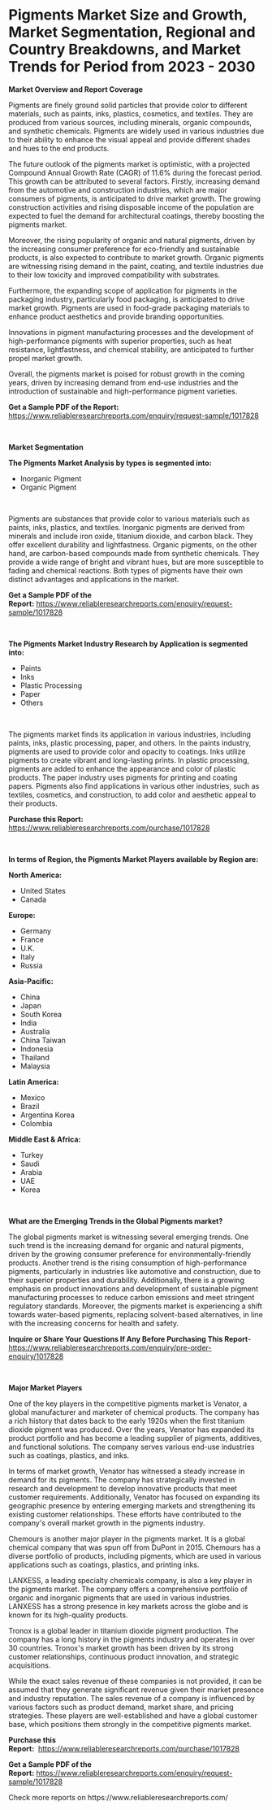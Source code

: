 <p><h1>Pigments Market Size and Growth, Market Segmentation, Regional and Country Breakdowns, and Market Trends for Period from 2023 -  2030</h1></p><p><strong>Market Overview and Report Coverage</strong></p>
<p><p>Pigments are finely ground solid particles that provide color to different materials, such as paints, inks, plastics, cosmetics, and textiles. They are produced from various sources, including minerals, organic compounds, and synthetic chemicals. Pigments are widely used in various industries due to their ability to enhance the visual appeal and provide different shades and hues to the end products.</p><p>The future outlook of the pigments market is optimistic, with a projected Compound Annual Growth Rate (CAGR) of 11.6% during the forecast period. This growth can be attributed to several factors. Firstly, increasing demand from the automotive and construction industries, which are major consumers of pigments, is anticipated to drive market growth. The growing construction activities and rising disposable income of the population are expected to fuel the demand for architectural coatings, thereby boosting the pigments market.</p><p>Moreover, the rising popularity of organic and natural pigments, driven by the increasing consumer preference for eco-friendly and sustainable products, is also expected to contribute to market growth. Organic pigments are witnessing rising demand in the paint, coating, and textile industries due to their low toxicity and improved compatibility with substrates.</p><p>Furthermore, the expanding scope of application for pigments in the packaging industry, particularly food packaging, is anticipated to drive market growth. Pigments are used in food-grade packaging materials to enhance product aesthetics and provide branding opportunities.</p><p>Innovations in pigment manufacturing processes and the development of high-performance pigments with superior properties, such as heat resistance, lightfastness, and chemical stability, are anticipated to further propel market growth.</p><p>Overall, the pigments market is poised for robust growth in the coming years, driven by increasing demand from end-use industries and the introduction of sustainable and high-performance pigment varieties.</p></p>
<p><strong>Get a Sample PDF of the Report:</strong> <a href="https://www.reliableresearchreports.com/enquiry/request-sample/1017828">https://www.reliableresearchreports.com/enquiry/request-sample/1017828</a></p>
<p>&nbsp;</p>
<p><strong>Market Segmentation</strong></p>
<p><strong>The Pigments Market Analysis by types is segmented into:</strong></p>
<p><ul><li>Inorganic Pigment</li><li>Organic Pigment</li></ul></p>
<p>&nbsp;</p>
<p><p>Pigments are substances that provide color to various materials such as paints, inks, plastics, and textiles. Inorganic pigments are derived from minerals and include iron oxide, titanium dioxide, and carbon black. They offer excellent durability and lightfastness. Organic pigments, on the other hand, are carbon-based compounds made from synthetic chemicals. They provide a wide range of bright and vibrant hues, but are more susceptible to fading and chemical reactions. Both types of pigments have their own distinct advantages and applications in the market.</p></p>
<p><strong>Get a Sample PDF of the Report:</strong>&nbsp;<a href="https://www.reliableresearchreports.com/enquiry/request-sample/1017828">https://www.reliableresearchreports.com/enquiry/request-sample/1017828</a></p>
<p>&nbsp;</p>
<p><strong>The Pigments Market Industry Research by Application is segmented into:</strong></p>
<p><ul><li>Paints</li><li>Inks</li><li>Plastic Processing</li><li>Paper</li><li>Others</li></ul></p>
<p>&nbsp;</p>
<p><p>The pigments market finds its application in various industries, including paints, inks, plastic processing, paper, and others. In the paints industry, pigments are used to provide color and opacity to coatings. Inks utilize pigments to create vibrant and long-lasting prints. In plastic processing, pigments are added to enhance the appearance and color of plastic products. The paper industry uses pigments for printing and coating papers. Pigments also find applications in various other industries, such as textiles, cosmetics, and construction, to add color and aesthetic appeal to their products.</p></p>
<p><strong>Purchase this Report:</strong>&nbsp; <a href="https://www.reliableresearchreports.com/purchase/1017828">https://www.reliableresearchreports.com/purchase/1017828</a></p>
<p>&nbsp;</p>
<p><strong>In terms of Region, the Pigments Market Players available by Region are:</strong></p>
<p>
    <p> <strong> North America: </strong>
        <ul>
            <li>United States</li>
            <li>Canada</li>
        </ul>
        </p> 
    <p> <strong> Europe: </strong>
        <ul>
            <li>Germany</li>
            <li>France</li>
            <li>U.K.</li>
            <li>Italy</li>
            <li>Russia</li>
        </ul>
        </p> 
    <p> <strong> Asia-Pacific: </strong>
        <ul>
            <li>China</li>
            <li>Japan</li>
            <li>South Korea</li>
            <li>India</li>
            <li>Australia</li>
            <li>China Taiwan</li>
            <li>Indonesia</li>
            <li>Thailand</li>
            <li>Malaysia</li>
        </ul>
        </p> 
    <p> <strong> Latin America: </strong>
        <ul>
            <li>Mexico</li>
            <li>Brazil</li>
            <li>Argentina Korea</li>
            <li>Colombia</li>
        </ul>
        </p> 
    <p> <strong> Middle East & Africa: </strong>
        <ul>
            <li>Turkey</li>
            <li>Saudi</li>
            <li>Arabia</li>
            <li>UAE</li>
            <li>Korea</li>
        </ul>
    </p>
    </p>
<p>&nbsp;</p>
<p><strong>What are the Emerging Trends in the Global Pigments market?</strong></p>
<p><p>The global pigments market is witnessing several emerging trends. One such trend is the increasing demand for organic and natural pigments, driven by the growing consumer preference for environmentally-friendly products. Another trend is the rising consumption of high-performance pigments, particularly in industries like automotive and construction, due to their superior properties and durability. Additionally, there is a growing emphasis on product innovations and development of sustainable pigment manufacturing processes to reduce carbon emissions and meet stringent regulatory standards. Moreover, the pigments market is experiencing a shift towards water-based pigments, replacing solvent-based alternatives, in line with the increasing concerns for health and safety.</p></p>
<p><strong>Inquire or Share Your Questions If Any Before Purchasing This Report</strong>- <a href="https://www.reliableresearchreports.com/enquiry/pre-order-enquiry/1017828">https://www.reliableresearchreports.com/enquiry/pre-order-enquiry/1017828</a></p>
<p>&nbsp;</p>
<p><strong>Major Market Players</strong></p>
<p><p>One of the key players in the competitive pigments market is Venator, a global manufacturer and marketer of chemical products. The company has a rich history that dates back to the early 1920s when the first titanium dioxide pigment was produced. Over the years, Venator has expanded its product portfolio and has become a leading supplier of pigments, additives, and functional solutions. The company serves various end-use industries such as coatings, plastics, and inks.</p><p>In terms of market growth, Venator has witnessed a steady increase in demand for its pigments. The company has strategically invested in research and development to develop innovative products that meet customer requirements. Additionally, Venator has focused on expanding its geographic presence by entering emerging markets and strengthening its existing customer relationships. These efforts have contributed to the company's overall market growth in the pigments industry.</p><p>Chemours is another major player in the pigments market. It is a global chemical company that was spun off from DuPont in 2015. Chemours has a diverse portfolio of products, including pigments, which are used in various applications such as coatings, plastics, and printing inks. </p><p>LANXESS, a leading specialty chemicals company, is also a key player in the pigments market. The company offers a comprehensive portfolio of organic and inorganic pigments that are used in various industries. LANXESS has a strong presence in key markets across the globe and is known for its high-quality products.</p><p>Tronox is a global leader in titanium dioxide pigment production. The company has a long history in the pigments industry and operates in over 30 countries. Tronox's market growth has been driven by its strong customer relationships, continuous product innovation, and strategic acquisitions.</p><p>While the exact sales revenue of these companies is not provided, it can be assumed that they generate significant revenue given their market presence and industry reputation. The sales revenue of a company is influenced by various factors such as product demand, market share, and pricing strategies. These players are well-established and have a global customer base, which positions them strongly in the competitive pigments market.</p></p>
<p><strong>Purchase this Report:</strong>&nbsp;&nbsp;<a href="https://www.reliableresearchreports.com/purchase/1017828">https://www.reliableresearchreports.com/purchase/1017828</a></p>
<p></p>
<p><strong>Get a Sample PDF of the Report:</strong>&nbsp;<a href="https://www.reliableresearchreports.com/enquiry/request-sample/1017828">https://www.reliableresearchreports.com/enquiry/request-sample/1017828</a></p>
<p>Check more reports on https://www.reliableresearchreports.com/</p>
